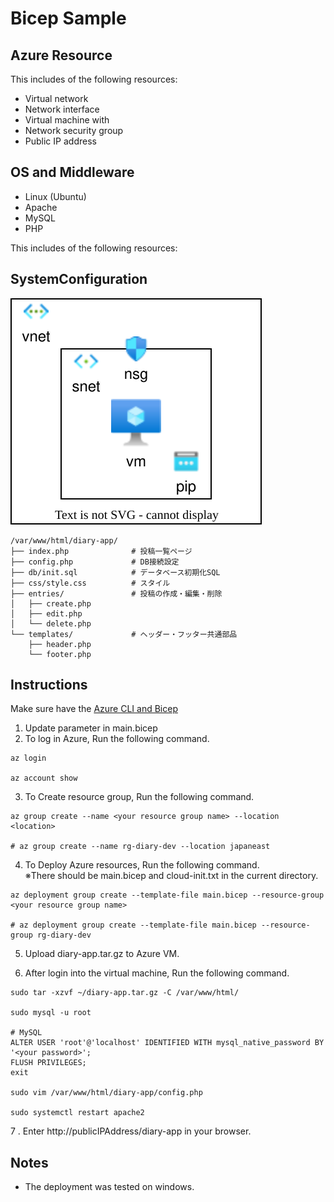 # Bicep Sample

## Azure Resource

This includes of the following resources:

- Virtual network
- Network interface
- Virtual machine with
- Network security group
- Public IP address

## OS and Middleware

- Linux (Ubuntu)
- Apache
- MySQL
- PHP

This includes of the following resources:

## SystemConfiguration

![SystemConfiguration](/img/SystemConfiguration.svg)

```
/var/www/html/diary-app/
├── index.php              # 投稿一覧ページ
├── config.php             # DB接続設定
├── db/init.sql            # データベース初期化SQL
├── css/style.css          # スタイル
├── entries/               # 投稿の作成・編集・削除
│   ├── create.php
│   ├── edit.php
│   └── delete.php
└── templates/             # ヘッダー・フッター共通部品
    ├── header.php
    └── footer.php
```

## Instructions

Make sure have the [Azure CLI and Bicep](https://learn.microsoft.com/ja-jp/azure/azure-resource-manager/bicep/install)

1. Update parameter in main.bicep
2. To log in Azure, Run the following command.

```bash:bash
az login

az account show
```

3. To Create resource group, Run the following command.

```bash:bash
az group create --name <your resource group name> --location <location>

# az group create --name rg-diary-dev --location japaneast
```

4. To Deploy Azure resources, Run the following command.<br>
   ※There should be main.bicep and cloud-init.txt in the current directory.

```bash:bash
az deployment group create --template-file main.bicep --resource-group <your resource group name>

# az deployment group create --template-file main.bicep --resource-group rg-diary-dev
```

5. Upload diary-app.tar.gz to Azure VM.

6. After login into the virtual machine, Run the following command.

```bash:bash
sudo tar -xzvf ~/diary-app.tar.gz -C /var/www/html/

sudo mysql -u root

# MySQL
ALTER USER 'root'@'localhost' IDENTIFIED WITH mysql_native_password BY '<your password>';
FLUSH PRIVILEGES;
exit

sudo vim /var/www/html/diary-app/config.php

sudo systemctl restart apache2
```

7 . Enter http://publicIPAddress/diary-app in your browser.

## Notes

- The deployment was tested on windows.

